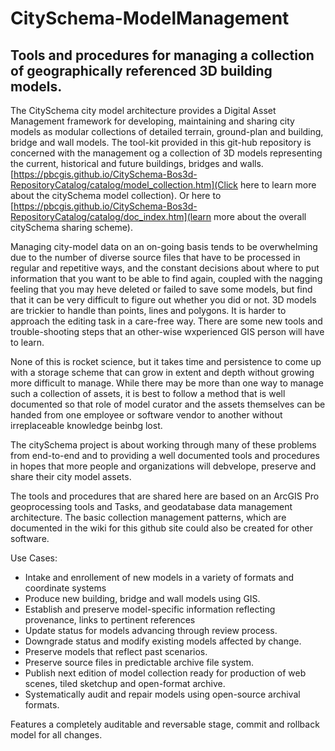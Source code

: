 # CitySchema-ModelManagement
## Tools and procedures for managing a collection of geographically referenced 3D building models.

The CitySchema city model architecture provides a Digital Asset Management framework for developing, maintaining and sharing city models as modular collections of detailed terrain, ground-plan and building, bridge and wall models. The tool-kit provided in this git-hub repository is concerned with the management og a collection of 3D models representing the current, historical and future buildings, bridges and walls. [https://pbcgis.github.io/CitySchema-Bos3d-RepositoryCatalog/catalog/model_collection.htm](Click here to learn more about the citySchema model collection). Or here to [https://pbcgis.github.io/CitySchema-Bos3d-RepositoryCatalog/catalog/doc_index.htm](learn more about the overall citySchema sharing scheme).  

Managing city-model data on an on-going basis tends to be overwhelming due to the number of diverse source files that have to be processed in regular and repetitive ways, and the constant decisions about where to put information that you want to be able to find again, coupled with the nagging feeling that you may heve deleted or failed to save some models, but find that it can be very difficult to figure out whether you did or not.  3D models are trickier to handle than points, lines and polygons.  It is harder to approach the editing task in a care-free way.  There are some new tools and trouble-shooting steps that an other-wise wxperienced GIS person will have to learn.   

None of this is rocket science, but it takes time and persistence to come up with a storage scheme that can grow in extent and depth without growing more difficult to manage.   While there may be more than one way to manage such a collection of assets, it is best to follow a method that is well documented so that role of model curator and the assets themselves can be handed from one employee or software vendor to another without irreplaceable knowledge beinbg lost.

The citySchema project is about working through many of these problems from end-to-end and to providing a well documented tools and procedures in hopes that more people and organizations will debvelope, preserve and share their city model assets.

The tools and procedures that are shared here are based on an ArcGIS Pro geoprocessing tools and Tasks, and geodatabase data management architecture.  The basic collection management patterns, which are documented in the wiki for this github site could also be created for other software.  

Use Cases:
* Intake and enrollement of new models in a variety of formats and coordinate systems
* Produce new building, bridge and wall models using GIS. 
* Establish and preserve model-specific information reflecting provenance, links to pertinent references
* Update status for models advancing through review process.
* Downgrade status and modify existing models affected by change.
* Preserve models that reflect past scenarios.
* Preserve source files in predictable archive file system. 
* Publish next edition of model collection ready for production of web scenes, tiled sketchup and open-format archive. 
* Systematically audit and repair models using open-source archival formats. 

Features a completely auditable and reversable stage, commit and rollback model for all changes. 


